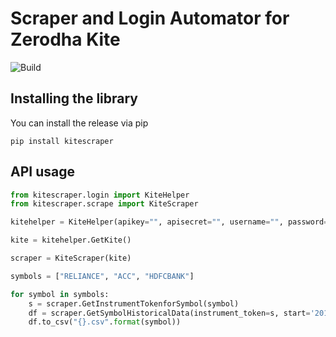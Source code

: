 #  Scraper and Login Automator for Zerodha Kite
![Build](https://github.com/vrishank97/kitescraper/actions/workflows/python-package-conda.yml/badge.svg)
## Installing the library

You can install the release via pip

```
pip install kitescraper
```
## API usage

```python
from kitescraper.login import KiteHelper
from kitescraper.scrape import KiteScraper

kitehelper = KiteHelper(apikey="", apisecret="", username="", password="", pin="")

kite = kitehelper.GetKite()

scraper = KiteScraper(kite)

symbols = ["RELIANCE", "ACC", "HDFCBANK"]

for symbol in symbols:
    s = scraper.GetInstrumentTokenforSymbol(symbol)
    df = scraper.GetSymbolHistoricalData(instrument_token=s, start='2016-01-01', end='2021-05-01', interval='minute')
    df.to_csv("{}.csv".format(symbol))
```
